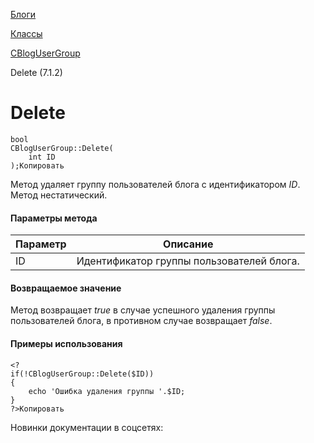 [Блоги](/api_help/blogs/index.php)

[Классы](/api_help/blogs/classes/index.php)

[CBlogUserGroup](/api_help/blogs/classes/cblogusergroup/index.php)

Delete (7.1.2)

Delete
======

```
bool
CBlogUserGroup::Delete(
	int ID
);Копировать
```

Метод удаляет группу пользователей блога с идентификатором *ID*. Метод нестатический.

#### Параметры метода

| Параметр | Описание |
| --- | --- |
| ID | Идентификатор группы пользователей блога. |

#### Возвращаемое значение

Метод возвращает *true* в случае успешного удаления группы пользователей блога, в противном случае возвращает *false*.

#### Примеры использования

```
<?
if(!CBlogUserGroup::Delete($ID))
{
	echo 'Ошибка удаления группы '.$ID;
}
?>Копировать
```

Новинки документации в соцсетях:
